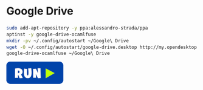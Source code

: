 # Google Drive
```bash
sudo add-apt-repository -y ppa:alessandro-strada/ppa
aptinst -y google-drive-ocamlfuse
mkdir -pv ~/.config/autostart ~/Google\ Drive
wget -O ~/.config/autostart/google-drive.desktop http://my.opendesktop.org/s/L234JfnxHwZRSML/download #update-link
google-drive-ocamlfuse ~/Google\ Drive
```
[![bashrun](../images/bashrun.png)](br:google-drive)